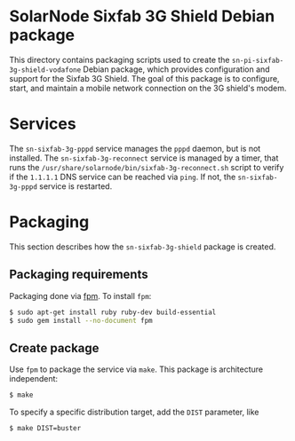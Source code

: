 # SolarNode Sixfab 3G Shield Debian package

This directory contains packaging scripts used to create the `sn-pi-sixfab-3g-shield-vodafone`
Debian package, which provides configuration and support for the Sixfab 3G Shield. The goal of this
package is to configure, start, and maintain a mobile network connection on the 3G shield's modem.

# Services

The `sn-sixfab-3g-pppd` service manages the `pppd` daemon, but is not installed. The
`sn-sixfab-3g-reconnect` service is managed by a timer, that runs the
`/usr/share/solarnode/bin/sixfab-3g-reconnect.sh` script to verify if the `1.1.1.1` DNS service can
be reached via `ping`. If not, the `sn-sixfab-3g-pppd` service is restarted.

# Packaging

This section describes how the `sn-sixfab-3g-shield` package is created.

## Packaging requirements

Packaging done via [fpm][fpm]. To install `fpm`:

```sh
$ sudo apt-get install ruby ruby-dev build-essential
$ sudo gem install --no-document fpm
```

## Create package

Use `fpm` to package the service via `make`. This package is architecture independent:

```sh
$ make
```

To specify a specific distribution target, add the `DIST` parameter, like

```sh
$ make DIST=buster
```

[fpm]: https://github.com/jordansissel/fpm

